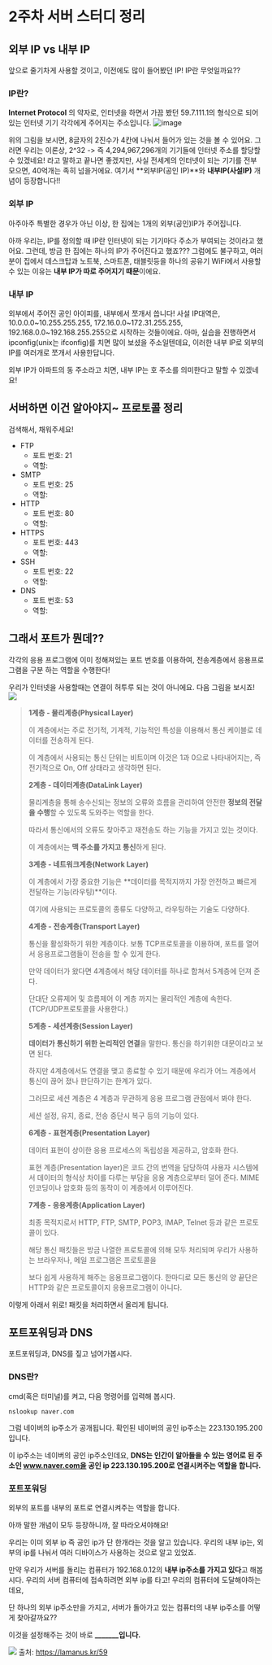 # 2주차 서버 스터디 정리

## 외부  IP vs 내부 IP
앞으로 줄기차게 사용할 것이고, 이전에도 많이 들어봤던 IP! 
IP란 무엇일까요??

### IP란?
**Internet Protocol** 의 약자로, 인터넷을 하면서 가끔 봤던 59.7.111.1의 형식으로 되어있는 인터넷 기기 각각에게 주어지는 주소입니다.
![image](https://user-images.githubusercontent.com/35029025/161500618-52e68a50-9f2e-4aab-9469-75ea65274796.png)

위의 그림을 보시면, 8글자의 2진수가 4칸에 나눠서 들어가 있는 것을 볼 수 있어요. 그러면 우리는 이론상, 2^32 -> 즉 4,294,967,296개의 기기들에 인터넷 주소를 할당할 수 있겠네요!
라고 말하고 끝나면 좋겠지만, 사실 전세계의 인터넷이 되는 기기를 전부 모으면, 40억개는 족히 넘을거에요. 여기서 **외부IP(공인 IP)**와 **내부IP(사설IP)** 개념이 등장합니다!!

### 외부 IP

아주아주 특별한 경우가 아닌 이상, 한 집에는 1개의 외부(공인)IP가 주어집니다.

아까 우리는, IP를 정의할 때 IP란 인터넷이 되는 기기마다 주소가 부여되는 것이라고 했어요.
그런데, 방금 한 집에는 하나의 IP가 주어진다고 했죠???
그럼에도 불구하고, 여러분이 집에서 데스크탑과 노트북, 스마트폰, 태블릿등을 하나의 공유기 WiFi에서 사용할 수 있는 이유는 **내부 IP가 따로 주어지기 때문**이에요.

### 내부 IP
외부에서 주어진 공인 아이피를, 내부에서 쪼개서 씁니다!
사설 IP대역은, 10.0.0.0~10.255.255.255, 172.16.0.0~172.31.255.255, 192.168.0.0~192.168.255.255으로 시작하는 것들이에요. 
아마, 실습을 진행하면서 ipconfig(unix는 ifconfig)를 치면 많이 보셨을 주소일텐데요,
이러한 내부 IP로 외부의 IP를 여러개로 쪼개서 사용한답니다.

외부 IP가 아파트의 동 주소라고 치면, 내부 IP는 호 주소를 의미한다고 말할 수 있겠네요!

## 서버하면 이건 알아야지~ 프로토콜 정리
검색해서, 채워주세요!

 - FTP
	 - 포트 번호: 21
	 - 역할:
 - SMTP
	 - 포트 번호: 25
	 - 역할:
 - HTTP
	 - 포트 번호: 80
	 - 역할:
 - HTTPS
	 - 포트 번호: 443
	 - 역할:
 - SSH
	 - 포트 번호: 22
	 - 역할:
 - DNS
	 - 포트 번호: 53
	 - 역할:
 ## 그래서 포트가 뭔데??
 각각의 응용 프로그램에 이미 정해져있는 포트 번호를 이용하여, 
 전송계층에서 응용프로그램을 구분 하는 역할을 수행한다!

우리가 인터넷을 사용할때는 연결이 허투루 되는 것이 아니에요.
다음 그림을 보시죠!
![](https://t1.daumcdn.net/cfile/tistory/995EFF355B74179035)

> **1계층 - 물리계층(Physical Layer)**
> 
> 이 계층에서는 주로 전기적, 기계적, 기능적인 특성을 이용해서 통신 케이블로 데이터를 전송하게 된다.
> 
> 이 계층에서 사용되는 통신 단위는 비트이며 이것은 1과 0으로 나타내어지는, 즉 전기적으로 On, Off 상태라고 생각하면
> 된다.
> 
> **2계층 - 데이터계층(DataLink Layer)**
> 
> 물리계층을 통해 송수신되는 정보의 오류와 흐름을 관리하여 안전한 **정보의 전달을 수행**할 수 있도록 도와주는 역할을 한다.
> 
> 따라서 통신에서의 오류도 찾아주고 재전송도 하는 기능을 가지고 있는 것이다.
> 
> 이 계층에서는 **맥 주소를 가지고 통신**하게 된다.
> 
> **3계층 - 네트워크계층(Network Layer)**
> 
> 이 계층에서 가장 중요한 기능은 **데이터를 목적지까지 가장 안전하고 빠르게 전달하는 기능(라우팅)**이다.
> 
> 여기에 사용되는 프로토콜의 종류도 다양하고, 라우팅하는 기술도 다양하다.
> 
> **4계층 - 전송계층(Transport Layer)**
> 
> 통신을 활성화하기 위한 계층이다. 보통 TCP프로토콜을 이용하며, 포트를 열어서 응용프로그램들이 전송을 할 수 있게 한다.
> 
> 만약 데이터가 왔다면 4계층에서 해당 데이터를 하나로 합쳐서 5계층에 던져 준다.
> 
> 단대단 오류제어 및 흐름제어 이 계층 까지는 물리적인 계층에 속한다.(TCP/UDP프로토콜을 사용한다.)
> 
> **5계층 - 세션계층(Session Layer)**
> 
> **데이터가 통신하기 위한 논리적인 연결**을 말한다. 통신을 하기위한 대문이라고 보면 된다.
> 
> 하지만 4계층에서도 연결을 맺고 종료할 수 있기 때문에 우리가 어느 계층에서 통신이 끊어 졌나 판단하기는 한계가 있다.
> 
> 그러므로 세션 계층은 4 계층과 무관하게 응용 프로그램 관점에서 봐야 한다.
> 
> 세션 설정, 유지, 종료, 전송 중단시 복구 등의 기능이 있다.
> 
> **6계층 - 표현계층(Presentation Layer)**
> 
> 데이터 표현이 상이한 응용 프로세스의 독립성을 제공하고, 암호화 한다.
> 
> 표현 계층(Presentation layer)은 코드 간의 번역을 담당하여 사용자 시스템에서 데이터의 형식상 차이를 다루는
> 부담을 응용 계층으로부터 덜어 준다. MIME 인코딩이나 암호화 등의 동작이 이 계층에서 이루어진다.
> 
> **7계층 - 응용계층(Application Layer)**
> 
> 최종 목적지로서 HTTP, FTP, SMTP, POP3, IMAP, Telnet 등과 같은 프로토콜이 있다.
> 
> 해당 통신 패킷들은 방금 나열한 프로토콜에 의해 모두 처리되며 우리가 사용하는 브라우저나, 메일 프로그램은 프로토콜을
> 
> 보다 쉽게 사용하게 해주는 응용프로그램이다. 한마디로 모든 통신의 양 끝단은 HTTP와 같은 프로토콜이지 응용프로그램이 아니다.
> 
이렇게 아래서 위로! 패킷을 처리하면서 올리게 됩니다.

## 포트포워딩과 DNS
포트포워딩과, DNS를 짚고 넘어가봅시다.

### DNS란?
cmd(혹은 터미널)를 켜고, 다음 명령어를 입력해 봅시다.

    nslookup naver.com
그럼 네이버의 ip주소가 공개됩니다. 
확인된 네이버의 공인 ip주소는 223.130.195.200 입니다.

이 ip주소는 네이버의 공인 ip주소인데요,
**DNS는 인간이 알아들을 수 있는 영어로 된 주소인 www.naver.com을 공인 ip 223.130.195.200로 연결시켜주는 역할을 합니다.**

### 포트포워딩
외부의 포트를 내부의 포트로 연결시켜주는 역할을 합니다.

아까 말한 개념이 모두 등장하니까, 잘 따라오셔야해요!

우리는 이미 외부 ip 즉 공인 ip가 단 한개라는 것을 알고 있습니다.
우리의 내부 ip는, 외부의 ip를 나눠서 여러 디바이스가 사용하는 것으로 알고 있었죠.

만약 우리가 서버를 돌리는 컴퓨터가 192.168.0.12의 **내부 ip주소를 가지고 있다**고 해봅시다. 
우리의 서버 컴퓨터에 접속하려면 외부 ip를 타고! 우리의 컴퓨터에 도달해야하는데요,

단 하나의 외부 ip주소만을 가지고, 서버가 돌아가고 있는 컴퓨터의 내부 ip주소를 어떻게 찾아갈까요??

이것을 설정해주는 것이 바로 **_______입니다.**

![](https://cdn.lamanus.kr/wp-content/uploads/2019/05/29004625/59-2-2048x1152.png)
출처: https://lamanus.kr/59
